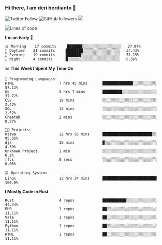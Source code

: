 ### Hi there, I am deri herdianto 👋
![Twitter Follow](https://img.shields.io/twitter/follow/deikatsuo?label=Follow)
![GitHub followers](https://img.shields.io/github/followers/deikatsuo?label=Follow&style=social)
![](https://visitor-badge.glitch.me/badge?page_id=deikatsuo.deikatsuo)

<!--
**deikatsuo/deikatsuo** is a ✨ _special_ ✨ repository because its `README.md` (this file) appears on your GitHub profile.

Here are some ideas to get you started:

- 🔭 I’m currently working on ...
- 🌱 I’m currently learning ...
- 👯 I’m looking to collaborate on ...
- 🤔 I’m looking for help with ...
- 💬 Ask me about ...
- 📫 How to reach me: ...
- 😄 Pronouns: ...
- ⚡ Fun fact: ...
-->

<!--START_SECTION:waka-->
![Lines of code](https://img.shields.io/badge/From%20Hello%20World%20I%27ve%20Written-224312%20lines%20of%20code-blue)

**I'm an Early 🐤** 

```text
🌞 Morning    17 commits     ███████░░░░░░░░░░░░░░░░░░   27.87% 
🌆 Daytime    21 commits     ████████░░░░░░░░░░░░░░░░░   34.43% 
🌃 Evening    19 commits     ███████░░░░░░░░░░░░░░░░░░   31.15% 
🌙 Night      4 commits      █░░░░░░░░░░░░░░░░░░░░░░░░   6.56%

```


📊 **This Week I Spent My Time On** 

```text
💬 Programming Languages: 
HTML                     7 hrs 45 mins       ██████████████░░░░░░░░░░░   57.13% 
Go                       5 hrs 7 mins        █████████░░░░░░░░░░░░░░░░   37.72% 
CSV                      19 mins             ░░░░░░░░░░░░░░░░░░░░░░░░░   2.42% 
SQL                      12 mins             ░░░░░░░░░░░░░░░░░░░░░░░░░   1.52% 
Cheetah                  2 mins              ░░░░░░░░░░░░░░░░░░░░░░░░░   0.27%

🐱‍💻 Projects: 
nazwa                    12 hrs 56 mins      ███████████████████████░░   95.35% 
djs                      35 mins             █░░░░░░░░░░░░░░░░░░░░░░░░   4.39% 
Unknown Project          1 min               ░░░░░░░░░░░░░░░░░░░░░░░░░   0.2% 
rfcs                     0 secs              ░░░░░░░░░░░░░░░░░░░░░░░░░   0.06%

💻 Operating System: 
Linux                    13 hrs 34 mins      █████████████████████████   100.0%

```

**I Mostly Code in Rust** 

```text
Rust                     4 repos             ███████████░░░░░░░░░░░░░░   44.44% 
PHP                      1 repos             ██░░░░░░░░░░░░░░░░░░░░░░░   11.11% 
Vala                     1 repos             ██░░░░░░░░░░░░░░░░░░░░░░░   11.11% 
Python                   1 repos             ██░░░░░░░░░░░░░░░░░░░░░░░   11.11% 
HTML                     1 repos             ██░░░░░░░░░░░░░░░░░░░░░░░   11.11%

```



<!--END_SECTION:waka-->
